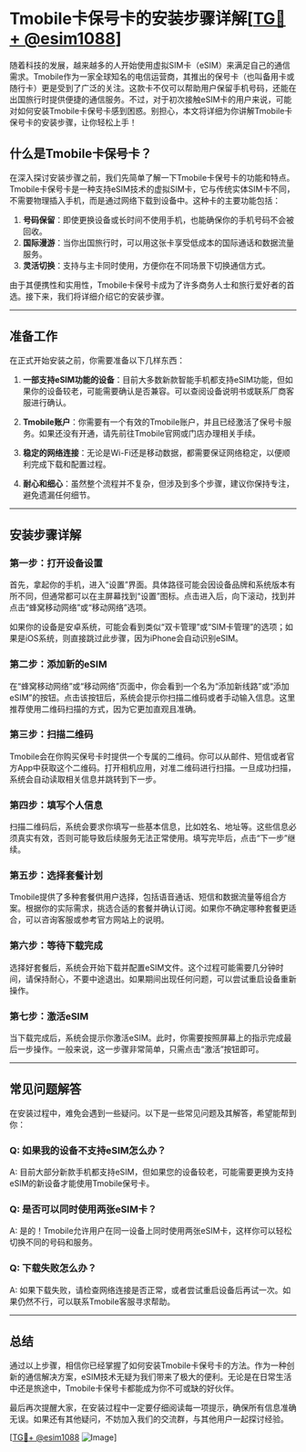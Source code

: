 # Tmobile卡保号卡的安装步骤详解[[TG💪+ @esim1088](https://t.me/s/esim1088)]

随着科技的发展，越来越多的人开始使用虚拟SIM卡（eSIM）来满足自己的通信需求。Tmobile作为一家全球知名的电信运营商，其推出的保号卡（也叫备用卡或随行卡）更是受到了广泛的关注。这款卡不仅可以帮助用户保留手机号码，还能在出国旅行时提供便捷的通信服务。不过，对于初次接触eSIM卡的用户来说，可能对如何安装Tmobile卡保号卡感到困惑。别担心，本文将详细为你讲解Tmobile卡保号卡的安装步骤，让你轻松上手！

## 什么是Tmobile卡保号卡？

在深入探讨安装步骤之前，我们先简单了解一下Tmobile卡保号卡的功能和特点。Tmobile卡保号卡是一种支持eSIM技术的虚拟SIM卡，它与传统实体SIM卡不同，不需要物理插入手机，而是通过网络下载到设备中。这种卡的主要功能包括：

1. **号码保留**：即使更换设备或长时间不使用手机，也能确保你的手机号码不会被回收。
2. **国际漫游**：当你出国旅行时，可以用这张卡享受低成本的国际通话和数据流量服务。
3. **灵活切换**：支持与主卡同时使用，方便你在不同场景下切换通信方式。

由于其便携性和实用性，Tmobile卡保号卡成为了许多商务人士和旅行爱好者的首选。接下来，我们将详细介绍它的安装步骤。

---

## 准备工作

在正式开始安装之前，你需要准备以下几样东西：

1. **一部支持eSIM功能的设备**：目前大多数新款智能手机都支持eSIM功能，但如果你的设备较老，可能需要确认是否兼容。可以查阅设备说明书或联系厂商客服进行确认。
   
2. **Tmobile账户**：你需要有一个有效的Tmobile账户，并且已经激活了保号卡服务。如果还没有开通，请先前往Tmobile官网或门店办理相关手续。

3. **稳定的网络连接**：无论是Wi-Fi还是移动数据，都需要保证网络稳定，以便顺利完成下载和配置过程。

4. **耐心和细心**：虽然整个流程并不复杂，但涉及到多个步骤，建议你保持专注，避免遗漏任何细节。

---

## 安装步骤详解

### 第一步：打开设备设置

首先，拿起你的手机，进入“设置”界面。具体路径可能会因设备品牌和系统版本有所不同，但通常都可以在主屏幕找到“设置”图标。点击进入后，向下滚动，找到并点击“蜂窝移动网络”或“移动网络”选项。

如果你的设备是安卓系统，可能会看到类似“双卡管理”或“SIM卡管理”的选项；如果是iOS系统，则直接跳过此步骤，因为iPhone会自动识别eSIM。

### 第二步：添加新的eSIM

在“蜂窝移动网络”或“移动网络”页面中，你会看到一个名为“添加新线路”或“添加eSIM”的按钮。点击该按钮后，系统会提示你扫描二维码或者手动输入信息。这里推荐使用二维码扫描的方式，因为它更加直观且准确。

### 第三步：扫描二维码

Tmobile会在你购买保号卡时提供一个专属的二维码。你可以从邮件、短信或者官方App中获取这个二维码。打开相机应用，对准二维码进行扫描。一旦成功扫描，系统会自动读取相关信息并跳转到下一步。

### 第四步：填写个人信息

扫描二维码后，系统会要求你填写一些基本信息，比如姓名、地址等。这些信息必须真实有效，否则可能导致后续服务无法正常使用。填写完毕后，点击“下一步”继续。

### 第五步：选择套餐计划

Tmobile提供了多种套餐供用户选择，包括语音通话、短信和数据流量等组合方案。根据你的实际需求，挑选合适的套餐并确认订阅。如果你不确定哪种套餐更适合，可以咨询客服或参考官方网站上的说明。

### 第六步：等待下载完成

选择好套餐后，系统会开始下载并配置eSIM文件。这个过程可能需要几分钟时间，请保持耐心，不要中途退出。如果期间出现任何问题，可以尝试重启设备重新操作。

### 第七步：激活eSIM

当下载完成后，系统会提示你激活eSIM。此时，你需要按照屏幕上的指示完成最后一步操作。一般来说，这一步骤非常简单，只需点击“激活”按钮即可。

---

## 常见问题解答

在安装过程中，难免会遇到一些疑问。以下是一些常见问题及其解答，希望能帮到你：

### Q: 如果我的设备不支持eSIM怎么办？
A: 目前大部分新款手机都支持eSIM，但如果您的设备较老，可能需要更换为支持eSIM的新设备才能使用Tmobile保号卡。

### Q: 是否可以同时使用两张eSIM卡？
A: 是的！Tmobile允许用户在同一设备上同时使用两张eSIM卡，这样你可以轻松切换不同的号码和服务。

### Q: 下载失败怎么办？
A: 如果下载失败，请检查网络连接是否正常，或者尝试重启设备后再试一次。如果仍然不行，可以联系Tmobile客服寻求帮助。

---

## 总结

通过以上步骤，相信你已经掌握了如何安装Tmobile卡保号卡的方法。作为一种创新的通信解决方案，eSIM技术无疑为我们带来了极大的便利。无论是在日常生活中还是旅途中，Tmobile卡保号卡都能成为你不可或缺的好伙伴。

最后再次提醒大家，在安装过程中一定要仔细阅读每一项提示，确保所有信息准确无误。如果还有其他疑问，不妨加入我们的交流群，与其他用户一起探讨经验。

[[TG💪+ @esim1088](https://t.me/s/esim1088) ![Image](https://i.postimg.cc/4NQfJmqS/Snipaste-2025-05-13-00-14-12.png)]